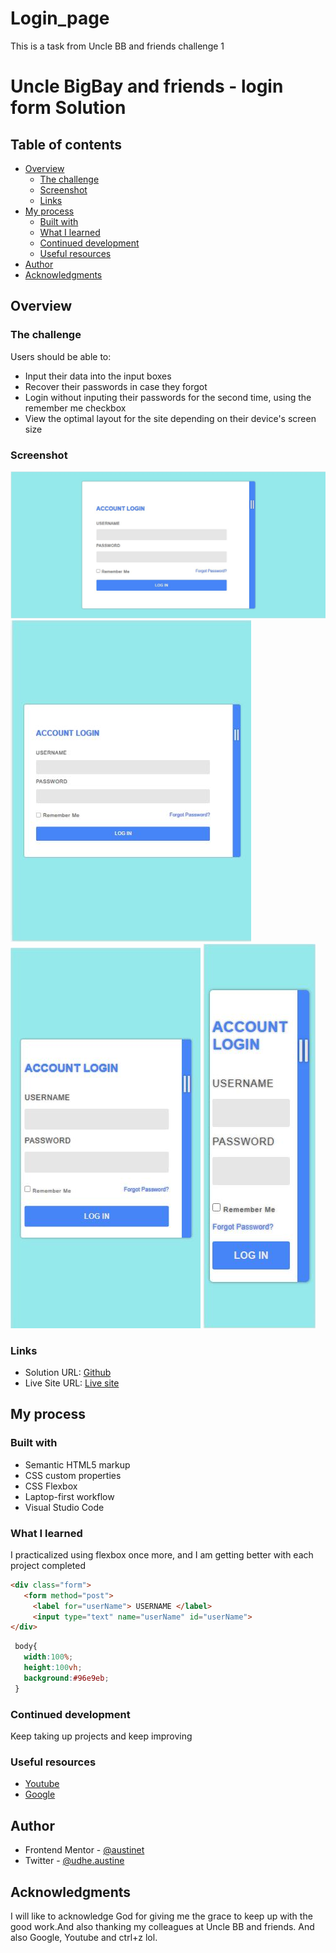 # Login_page
This is a task from Uncle BB and friends challenge 1
# Uncle BigBay and friends - login form Solution


## Table of contents

- [Overview](#overview)
  - [The challenge](#the-challenge)
  - [Screenshot](#screenshot)
  - [Links](#links)
- [My process](#my-process)
  - [Built with](#built-with)
  - [What I learned](#what-i-learned)
  - [Continued development](#continued-development)
  - [Useful resources](#useful-resources)
- [Author](#author)
- [Acknowledgments](#acknowledgments)


## Overview

### The challenge

Users should be able to:
- Input their data into the input boxes
- Recover their passwords in case they forgot
- Login without inputing their passwords for the second time, using the remember me      checkbox
- View the optimal layout for the site depending on their device's screen size

### Screenshot

![](screenshots/bigscreen.JPG)
![](screenshots/mediumscreen.JPG)
![](screenshots/smallscreen.JPG)
![](screenshots/extrasmallscreen.JPG)


### Links

- Solution URL: [Github](https://github.com/Austinet/Login_page.git)
- Live Site URL: [Live site](https://austinet.github.io/Login_page/)

## My process

### Built with

- Semantic HTML5 markup
- CSS custom properties
- CSS Flexbox
- Laptop-first workflow
- Visual Studio Code


### What I learned
   I practicalized using flexbox once more, and I am getting better with each project completed

```html
<div class="form">
   <form method="post">
     <label for="userName"> USERNAME </label>
     <input type="text" name="userName" id="userName">
</div>
```
```css
 body{
   width:100%;
   height:100vh;
   background:#96e9eb;
 }

```

### Continued development

Keep taking up projects and keep improving

### Useful resources

- [ Youtube](https://www.Youtube.com) 
- [Google  ](https://www.Google.com) 

## Author

- Frontend Mentor - [@austinet](https://www.frontendmentor.io/profile/austinet)
- Twitter - [@udhe.austine](https://www.twitter.com/udhe.austine)


## Acknowledgments

I will like to acknowledge God for giving me the grace to keep up with the good work.And also thanking my colleagues at Uncle BB and friends. And also Google, Youtube and ctrl+z lol.
